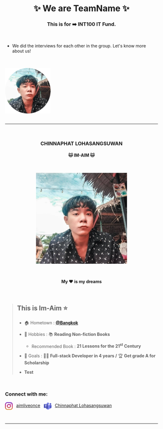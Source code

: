 <h1 align="center">✨ We are TeamName ✨</h1>
<h3 align="center">This is for ➡️ INT100 IT Fund.</h3> <br>

- We did the interviews for each other in the group. Let's know more about us! <br><br><br>

<span align="left">
   <a href="#ImAim"><img src="img/ImAim-modified.png" alt="ImAim pic" width="150" height="150"></a> &nbsp&nbsp&nbsp&nbsp
</span> <br><br>

---

<br>
<h3 align="center" id="ImAim">CHINNAPHAT LOHASANGSUWAN</h3>
<h4 align="center">🐱 IM-AIM 🐱</h4> <br>
<p align="center">
  <img src="img/ImAim.jpg" alt="ImAim pic" width="300" height="300" align="center">
</p> <br>
<h4 align="center">My ❤️ is my dreams</h4>
<br>

> ## This is Im-Aim ⭐
> - 🏠 Hometown : <a href="https://goo.gl/maps/yU2Tp5cS9xmkh7Xk7" target="_blank">**@Bangkok**</a>
>
> - 💖 Hobbies : 📚 **Reading Non-fiction Books**
>
>   - Recommended Book : **21 Lessons for the 21<sup>st</sup> Century**
>
> - 🎯 Goals : 🧑‍💻 **Full-stack Developer in 4 years /** 🏆 **Get grade A for Scholarship**
>
> - **Test**

<br>
<h3 align="left">Connect with me:</h3>
<p align="left">
<img src="img/instagram.png" align="center" alt="instagram" height="25" width="25">
&nbsp
<a href="https://instagram.com/aimliveonce">aimliveonce</a>
&nbsp
<img src="img/microsoft-team.png" align="center" alt="microsoft-team" height="25" width="25">
&nbsp
<a href="https://mail.google.com/mail/?view=cm&fs=1&to=chinnaphat.loha@kmutt.ac.th&su=Chat with me in Team&body=Your Microsoft email goes here" title="Leave Your Microsoft Email Here">Chinnaphat Lohasangsuwan</a>
</p>
<br>

---


